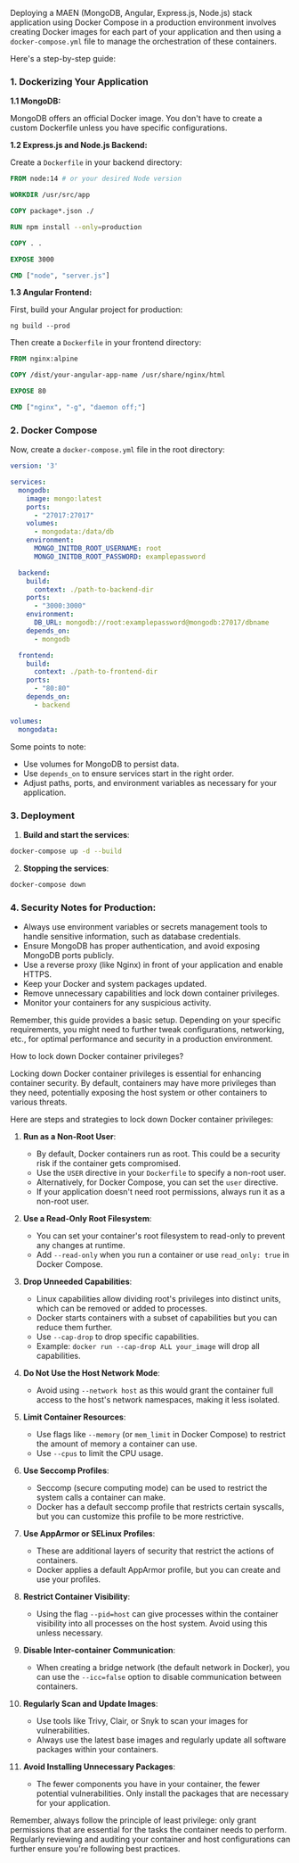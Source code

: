 Deploying a MAEN (MongoDB, Angular, Express.js, Node.js) stack application using Docker Compose in a production environment involves creating Docker images for each part of your application and then using a `docker-compose.yml` file to manage the orchestration of these containers.

Here's a step-by-step guide:

### 1. Dockerizing Your Application

**1.1 MongoDB:**

MongoDB offers an official Docker image. You don't have to create a custom Dockerfile unless you have specific configurations.

**1.2 Express.js and Node.js Backend:**

Create a `Dockerfile` in your backend directory:

```Dockerfile
FROM node:14 # or your desired Node version

WORKDIR /usr/src/app

COPY package*.json ./

RUN npm install --only=production

COPY . .

EXPOSE 3000

CMD ["node", "server.js"]
```

**1.3 Angular Frontend:**

First, build your Angular project for production:

```
ng build --prod
```

Then create a `Dockerfile` in your frontend directory:

```Dockerfile
FROM nginx:alpine

COPY /dist/your-angular-app-name /usr/share/nginx/html

EXPOSE 80

CMD ["nginx", "-g", "daemon off;"]
```

### 2. Docker Compose

Now, create a `docker-compose.yml` file in the root directory:

```yaml
version: '3'

services:
  mongodb:
    image: mongo:latest
    ports:
      - "27017:27017"
    volumes:
      - mongodata:/data/db
    environment:
      MONGO_INITDB_ROOT_USERNAME: root
      MONGO_INITDB_ROOT_PASSWORD: examplepassword

  backend:
    build:
      context: ./path-to-backend-dir
    ports:
      - "3000:3000"
    environment:
      DB_URL: mongodb://root:examplepassword@mongodb:27017/dbname
    depends_on:
      - mongodb

  frontend:
    build:
      context: ./path-to-frontend-dir
    ports:
      - "80:80"
    depends_on:
      - backend

volumes:
  mongodata:
```

Some points to note:
- Use volumes for MongoDB to persist data.
- Use `depends_on` to ensure services start in the right order.
- Adjust paths, ports, and environment variables as necessary for your application.

### 3. Deployment

1. **Build and start the services**:

```bash
docker-compose up -d --build
```

2. **Stopping the services**:

```bash
docker-compose down
```

### 4. Security Notes for Production:

- Always use environment variables or secrets management tools to handle sensitive information, such as database credentials.
- Ensure MongoDB has proper authentication, and avoid exposing MongoDB ports publicly.
- Use a reverse proxy (like Nginx) in front of your application and enable HTTPS.
- Keep your Docker and system packages updated.
- Remove unnecessary capabilities and lock down container privileges.
- Monitor your containers for any suspicious activity.

Remember, this guide provides a basic setup. Depending on your specific requirements, you might need to further tweak configurations, networking, etc., for optimal performance and security in a production environment.





How to lock down Docker container privileges?

Locking down Docker container privileges is essential for enhancing container security. By default, containers may have more privileges than they need, potentially exposing the host system or other containers to various threats.

Here are steps and strategies to lock down Docker container privileges:

1. **Run as a Non-Root User**: 
    - By default, Docker containers run as root. This could be a security risk if the container gets compromised.
    - Use the `USER` directive in your `Dockerfile` to specify a non-root user.
    - Alternatively, for Docker Compose, you can set the `user` directive.
    - If your application doesn't need root permissions, always run it as a non-root user.

2. **Use a Read-Only Root Filesystem**: 
    - You can set your container's root filesystem to read-only to prevent any changes at runtime. 
    - Add `--read-only` when you run a container or use `read_only: true` in Docker Compose.

3. **Drop Unneeded Capabilities**: 
    - Linux capabilities allow dividing root's privileges into distinct units, which can be removed or added to processes.
    - Docker starts containers with a subset of capabilities but you can reduce them further.
    - Use `--cap-drop` to drop specific capabilities.
    - Example: `docker run --cap-drop ALL your_image` will drop all capabilities.

4. **Do Not Use the Host Network Mode**: 
    - Avoid using `--network host` as this would grant the container full access to the host's network namespaces, making it less isolated.

5. **Limit Container Resources**: 
    - Use flags like `--memory` (or `mem_limit` in Docker Compose) to restrict the amount of memory a container can use.
    - Use `--cpus` to limit the CPU usage.

6. **Use Seccomp Profiles**: 
    - Seccomp (secure computing mode) can be used to restrict the system calls a container can make.
    - Docker has a default seccomp profile that restricts certain syscalls, but you can customize this profile to be more restrictive.

7. **Use AppArmor or SELinux Profiles**: 
    - These are additional layers of security that restrict the actions of containers.
    - Docker applies a default AppArmor profile, but you can create and use your profiles.

8. **Restrict Container Visibility**:
    - Using the flag `--pid=host` can give processes within the container visibility into all processes on the host system. Avoid using this unless necessary.

9. **Disable Inter-container Communication**: 
    - When creating a bridge network (the default network in Docker), you can use the `--icc=false` option to disable communication between containers.

10. **Regularly Scan and Update Images**: 
    - Use tools like Trivy, Clair, or Snyk to scan your images for vulnerabilities.
    - Always use the latest base images and regularly update all software packages within your containers.

11. **Avoid Installing Unnecessary Packages**: 
    - The fewer components you have in your container, the fewer potential vulnerabilities. Only install the packages that are necessary for your application.

Remember, always follow the principle of least privilege: only grant permissions that are essential for the tasks the container needs to perform. Regularly reviewing and auditing your container and host configurations can further ensure you're following best practices.



